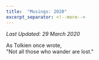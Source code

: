```yaml
---
title:  "Musings: 2020"
excerpt_separator: <!--more-->
---
```

_Last Updated: 29 March 2020_

As Tolkien once wrote,  
"Not all those who wander are lost."
<!--more-->
